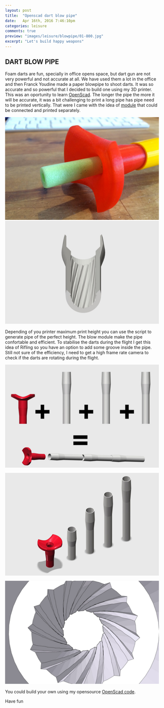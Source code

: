 ```yaml
---
layout: post
title:  "Openscad dart blow pipe"
date: 	Apr 16th, 2016 7:46:10pm
categories: leisure
comments: true
preview: "images/leisure/blowpipe/01-800.jpg"
excerpt: "Let's build happy weapons"
---
```


## DART BLOW PIPE

Foam darts are fun, specially in office opens space, but dart gun are not very powerful and not accurate at all. We have used them a lot in the office and then Franck Youdine made a paper blowpipe to shoot darts. It was so accurate and so powerful that I decided to build one using my 3D printer. This was an oportunity to learn [OpenScad](http://www.openscad.org/).
The longer the pipe the more it will be accurate, it was a bit challenging to print a long pipe has pipe need to be printed vertically. That were I came with the idea of [module](https://github.com/TarGz/Scad-BlowPipe) that could be connected and printed separately.

![Dart blow pipe](/images/leisure/blowpipe/02.jpg)
![Dart blow pipe](/images/leisure/blowpipe/03.jpg)

Depending of you printer maximum print height you can use the script to generate pipe of the perfect height. The blow module make the pipe confortable and efficient.
To stabilise the darts during the flight I get this idea of Rifling so you have an option to add some groove inside the pipe. Still not sure of the efficiency, I need to get a high frame rate camera to check if the darts are rotating during the flight.

![Dart blow pipe](/images/leisure/blowpipe/04.jpg)

![Dart blow pipe](/images/leisure/blowpipe/05.jpg)

![Dart blow pipe](/images/leisure/blowpipe/06.jpg)

You could build your own using my opensource [OpenScad code](https://github.com/TarGz/Scad-BlowPipe).


Have fun




